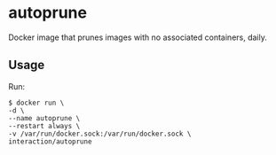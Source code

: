 # autoprune

Docker image that prunes images with no associated containers, daily.

## Usage

Run:

    $ docker run \
    -d \
    --name autoprune \
    --restart always \
    -v /var/run/docker.sock:/var/run/docker.sock \
    interaction/autoprune
